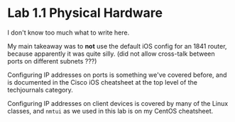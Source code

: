 # Lab 1.1 Physical Hardware

I don't know too much what to write here.

My main takeaway was to **not** use the default iOS config for an 1841 router, because apparently it was quite silly. (did not allow cross-talk between ports on different subnets ???)

Configuring IP addresses on ports is something we've covered before, and is documented in the Cisco iOS cheatsheet at the top level of the techjournals category.

Configuring IP addresses on client devices is covered by many of the Linux classes, and `nmtui` as we used in this lab is on my CentOS cheatsheet.